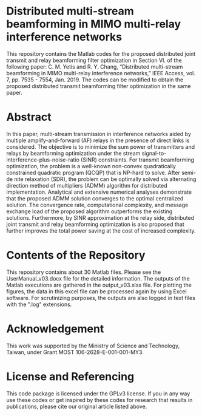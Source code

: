 # Distributed multi-stream beamforming in MIMO multi-relay interference networks
This repository contains the Matlab codes for the proposed distributed joint transmit and relay beamforming filter optimization in Section VI. of the following paper:
C. M. Yetis and R. Y. Chang, “Distributed multi-stream beamforming in MIMO multi-relay interference networks,” IEEE Access, vol. 7, pp. 7535 - 7554, Jan. 2019.
The codes can be modified to obtain the proposed distributed transmit beamforming filter optimization in the same paper.

# Abstract 
In this paper, multi-stream transmission in interference networks aided by multiple amplify-and-forward (AF) relays in the presence of direct links is considered. The objective is to minimize the sum power of transmitters and relays by beamforming optimization under the stream signal-to-interference-plus-noise-ratio (SINR) constraints. For transmit beamforming optimization, the problem is a well-known non-convex quadratically constrained quadratic program (QCQP) that is NP-hard to solve. After semi-de nite relaxation (SDR), the problem can be optimally solved via alternating direction method of multipliers (ADMM) algorithm for distributed implementation. Analytical and extensive numerical analyses demonstrate that the proposed ADMM solution converges to the optimal centralized solution. The convergence rate, computational complexity, and message exchange load of the proposed algorithm outperforms the existing solutions. Furthermore, by SINR approximation at the relay side, distributed joint transmit and relay beamforming optimization is also proposed that further improves the total power saving at the cost of increased complexity. 

# Contents of the Repository
This repository contains about 30 Matlab files. Please see the UserManual_v03.docx file for the detailed information. The outputs of the Matlab executions are gathered in the output_v03.xlsx file. For plotting the figures, the data in this excel file can be processed again by using Excel software. For scrutinizing purposes, the outputs are also logged in text files with the ".log" extensions.

# Acknowledgement
This work was supported by the Ministry of Science and Technology, Taiwan, under Grant MOST 106-2628-E-001-001-MY3.

# License and Referencing
This code package is licensed under the GPLv3 license. If you in any way use these codes or get inspired by these codes for research that results in publications, please cite our original article listed above.
